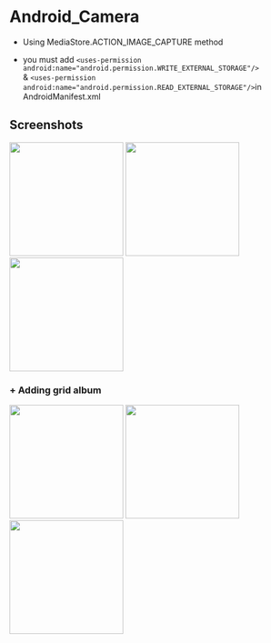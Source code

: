 # Android_Camera

* Using MediaStore.ACTION_IMAGE_CAPTURE method

* you must add `<uses-permission android:name="android.permission.WRITE_EXTERNAL_STORAGE"/>`  
             & `<uses-permission android:name="android.permission.READ_EXTERNAL_STORAGE"/>`in AndroidManifest.xml

Screenshots
-----------
<div>
  
<img width="200" src="https://user-images.githubusercontent.com/37185394/51883634-20f67e80-23c7-11e9-9450-811de07a088f.PNG">
<img width="200" src="https://user-images.githubusercontent.com/37185394/51883632-205de800-23c7-11e9-83e7-719398235933.PNG">
<img width="200" src="https://user-images.githubusercontent.com/37185394/51883633-205de800-23c7-11e9-9f84-23131bb969b9.PNG">

</div>
<h3>
+ Adding grid album
 </h3>

<div>
<img width="200" src="https://user-images.githubusercontent.com/37185394/52543487-73836200-2ded-11e9-8ecf-8ecd432f430d.PNG">
<img width="200" src="https://user-images.githubusercontent.com/37185394/52543488-741bf880-2ded-11e9-9351-808928384727.PNG">
<img width="200" src="https://user-images.githubusercontent.com/37185394/52543489-741bf880-2ded-11e9-9841-76224d074e03.PNG">
</div>
